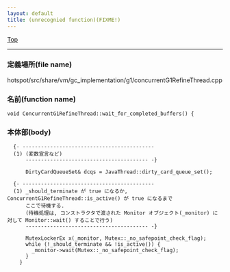 ```yaml
---
layout: default
title: (unrecognied function)(FIXME!)
---
```

[Top](../index.html)

--- 
### 定義場所(file name)
hotspot/src/share/vm/gc_implementation/g1/concurrentG1RefineThread.cpp

### 名前(function name)
```
void ConcurrentG1RefineThread::wait_for_completed_buffers() {
```

### 本体部(body)
```
  {- -------------------------------------------
  (1) (変数宣言など)
      ---------------------------------------- -}

	  DirtyCardQueueSet& dcqs = JavaThread::dirty_card_queue_set();

  {- -------------------------------------------
  (1) _should_terminate が true になるか, ConcurrentG1RefineThread::is_active() が true になるまで
      ここで待機する.
      (待機処理は, コンストラクタで渡された Monitor オブジェクト(_monitor) に対して Monitor::wait() することで行う)
      ---------------------------------------- -}

	  MutexLockerEx x(_monitor, Mutex::_no_safepoint_check_flag);
	  while (!_should_terminate && !is_active()) {
	    _monitor->wait(Mutex::_no_safepoint_check_flag);
	  }
	}
	
```


